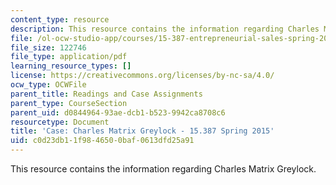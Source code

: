```yaml
---
content_type: resource
description: This resource contains the information regarding Charles Matrix Greylock.
file: /ol-ocw-studio-app/courses/15-387-entrepreneurial-sales-spring-2015/c0d23db11f9846500baf0613dfd25a91_MIT15_387S15_Charles_Matrix.pdf
file_size: 122746
file_type: application/pdf
learning_resource_types: []
license: https://creativecommons.org/licenses/by-nc-sa/4.0/
ocw_type: OCWFile
parent_title: Readings and Case Assignments
parent_type: CourseSection
parent_uid: d0844964-93ae-dcb1-b523-9942ca8708c6
resourcetype: Document
title: 'Case: Charles Matrix Greylock - 15.387 Spring 2015'
uid: c0d23db1-1f98-4650-0baf-0613dfd25a91
---
```

This resource contains the information regarding Charles Matrix Greylock.